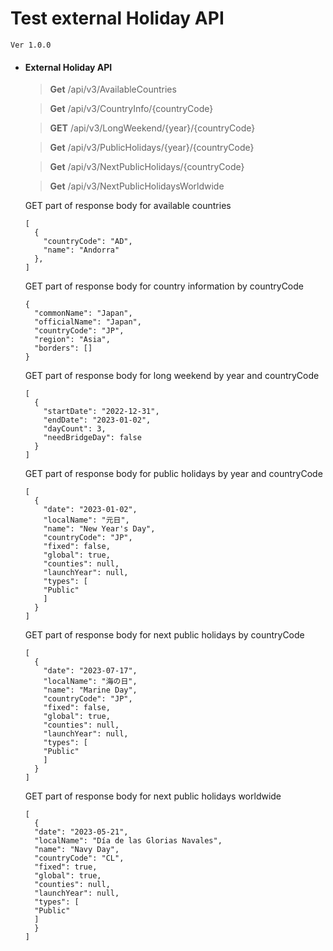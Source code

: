 # Test external Holiday API

	Ver 1.0.0


- #### External Holiday API

    > **Get** /api/v3/AvailableCountries
  
    > **Get** /api/v3/CountryInfo/{countryCode}

    > **GET** /api/v3/LongWeekend/{year}/{countryCode}
  
    > **Get** /api/v3/PublicHolidays/{year}/{countryCode}

    > **Get** /api/v3/NextPublicHolidays/{countryCode}

    > **Get** /api/v3/NextPublicHolidaysWorldwide
  
    GET part of response body for available countries
    ```
    [
      {
        "countryCode": "AD",
        "name": "Andorra"
      },
    ]
    ``` 

    GET part of response body for country information by countryCode
    ```
    {
      "commonName": "Japan",
      "officialName": "Japan",
      "countryCode": "JP",
      "region": "Asia",
      "borders": []
    }
    ``` 

    GET part of response body for long weekend by year and countryCode
    ```
    [
      {
        "startDate": "2022-12-31",
        "endDate": "2023-01-02",
        "dayCount": 3,
        "needBridgeDay": false
      }
    ]
    ``` 

    GET part of response body for public holidays by year and countryCode
    ```
    [
      {
        "date": "2023-01-02",
        "localName": "元日",
        "name": "New Year's Day",
        "countryCode": "JP",
        "fixed": false,
        "global": true,
        "counties": null,
        "launchYear": null,
        "types": [
        "Public"
        ]
      }
    ]
    ``` 

    GET part of response body for next public holidays by countryCode
    ```
    [
      {
        "date": "2023-07-17",
        "localName": "海の日",
        "name": "Marine Day",
        "countryCode": "JP",
        "fixed": false,
        "global": true,
        "counties": null,
        "launchYear": null,
        "types": [
        "Public"
        ]
      }
    ]
    ``` 

    GET part of response body for next public holidays worldwide
    ```
    [
      {
      "date": "2023-05-21",
      "localName": "Día de las Glorias Navales",
      "name": "Navy Day",
      "countryCode": "CL",
      "fixed": true,
      "global": true,
      "counties": null,
      "launchYear": null,
      "types": [
      "Public"
      ]
      }
    ]
    ``` 
